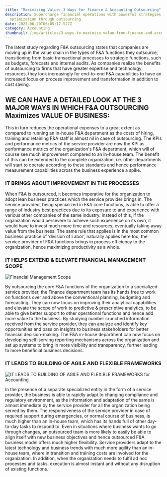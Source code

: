 ```yaml
---
title: "Maximizing Value: 3 Ways for Finance & Accounting Outsourcing"
description: Supercharge financial operations with powerful strategies for value
  optimization through outsourcing.
date: 2023-06-20T06:05:17.527Z
category: Accounting
thumbnail: /img/articles/3-ways-to-maximize-value-from-finance-and-accounting-outsourcing.svg
---
```

The latest study regarding F&A outsourcing states that companies are moving up in the value chain in the types of F&A functions they outsource, transitioning from basic transactional processes to strategic functions, such as budgets, forecasts and internal audits. As companies realize the benefits of outsourcing to firms that have greater expertise and technology resources, they look increasingly for end-to-end F&A capabilities to have an increased focus on process improvement and transformation in addition to cost saving.

## WE CAN HAVE A DETAILED LOOK AT THE 3 MAJOR WAYS IN WHICH F&A OUTSOURCING Maximizes VALUE OF BUSINESS:

This in turn reduces the operational expenses to a great extent as compared to running an in-house F&A department as the costs of hiring, training and retaining F&A staff is almost nil in case of outsourcing. The KPIs and performance metrics of the service provider are now the KPI as performance metrics of the organization's F&A department, which will of course see much improvement compared to an in-house team. The benefit of this can be extended to the complete organization, i.e. other departments will start to operate according to these standards and hence
performance measurement capabilities across the business experience a spike.

### IT BRINGS ABOUT IMPROVEMENT IN THE PROCESSES

When F&A is outsourced, it becomes imperative for the organization to adopt lean business practices which the service provider brings in. The service provided, being specialized in F&A core functions, is able to offer a range of industry best practices due to its exposure to and experience with various other companies of the same industry. Instead of this, if the organization would persevere to achieve such experience on its own, it would have to invest much more time and resources, eventually taking away value from the business. The same rule that applies is in the
most common business practice of ‘division of Labor’, naturally applies here too; the service provider of F&A functions brings in process efficiency to the organization, hence maximizing productivity as a whole.

### IT HELPS EXTEND & ELEVATE FINANCIAL MANAGEMENT SCOPE

![Financial Management Scope](/img/articles/it-helps-extend-and-elevate-financial-management-scope.svg "IT HELPS EXTEND & ELEVATE FINANCIAL MANAGEMENT SCOPE")

By outsourcing the core F&A functions of the organization to a specialized service provider, the Finance department team has its hands free to work on functions over and above the conventional planning, budgeting and forecasting. They can now focus on improving their analytical capabilities and elevate the scope of work to
predictive & prescriptive analytics, to be able to give better support to other
operational functions and hence add more value to the business. By studying number crunched information received from the service provider, they can analyze and identify key opportunities and pass on insights to business stakeholders for better financial decision-making. The F&A in-house department can now focus on developing self-serving reporting mechanisms across the organization and set up systems to bring in more visibility and transparency, further leading to
more beneficial business decisions.

### IT LEADS TO BUILDING OF AGILE AND FLEXIBLE FRAMEWORKS

![IT LEADS TO BUILDING OF AGILE AND FLEXIBLE FRAMEWORKS for Accounting](/img/articles/it-leads-to-building-of-agile-and-flexible-frameworks.svg "IT LEADS TO BUILDING OF AGILE AND FLEXIBLE FRAMEWORKS")

In the presence of a separate specialized entity in the form of a service provider, the business is able to rapidly adapt to changing compliance and regulatory environment, as the information and adaptation of the same is almost immediate by the service provider for all the organization being served by them. The responsiveness of the service provider in case of required support during
emergencies, or normal course of business, is much higher than an in-house
team, which has its hands full of other day-to-day tasks to respond to. Even in
situations where business wants to go through changes, an outsourced team is
more likely to easily be able to align itself with new business objectives and hence outsourced F&A business model offers much higher flexibility. Service providers adapt to the latest technology and business trends with much more agility than an in-house team, where in transition and training costs are involved for the organization. In addition, when the organization needs to fulfil ad hoc processes and tasks, execution is almost instant and without any disruption of existing functions.